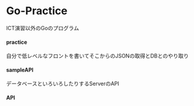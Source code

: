 # Go-Practice
ICT演習以外のGoのプログラム
#### practice
自分で低レベルなフロントを書いてそこからのJSONの取得とDBとのやり取り
#### sampleAPI
データベースといろいろしたりするServerのAPI
#### API
